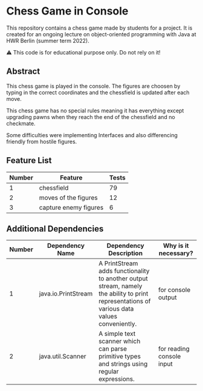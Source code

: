 # Chess Game in Console

This repository contains a chess game made by students for a project.
It is created for an ongoing lecture on object-oriented programming with Java
at HWR Berlin (summer term 2022). 

⚠️ This code is for educational purpose only. Do not rely on it!

## Abstract

This chess game is played in the console. The figures are choosen
by typing in the correct coordinates and the chessfield is
updated after each move.

This chess game has no special rules meaning it has everything
except upgrading pawns when they reach the end of the chessfield and no checkmate.

Some difficulties were implementing Interfaces and also
differencing friendly from hostile figures.
## Feature List


| Number | Feature                                | Tests |
|--------|----------------------------------------|-------|
| 1      | chessfield                             | 79    |
| 2      | moves of the figures                   | 12    |
| 3      | capture enemy figures                  | 6     |

## Additional Dependencies


| Number | Dependency Name | Dependency Description | Why is it necessary?      |
|--------|----------------------------------------|-----|---------------------------|
| 1      | java.io.PrintStream                             | A PrintStream adds functionality to another output stream, namely the ability to print representations of various data values conveniently.    | for console output        |
| 2      | java.util.Scanner                  | A simple text scanner which can parse primitive types and strings using regular expressions.    | for reading console input |